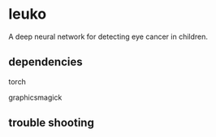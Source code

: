 # leuko
A deep neural network for detecting eye cancer in children.

## dependencies
torch

graphicsmagick


## trouble shooting

